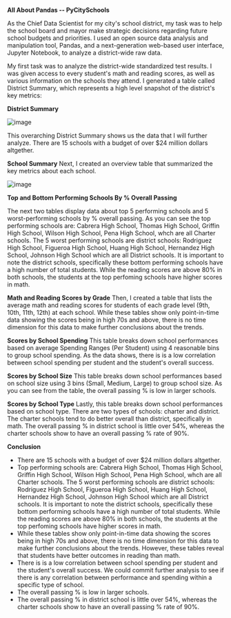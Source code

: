**All About Pandas -- PyCitySchools**

As the Chief Data Scientist for my city's school district, my task was to help the school board and mayor make strategic decisions regarding future school budgets and priorities. I used an open source data analysis and manipulation tool, Pandas, and a next-generation web-based user interface, Jupyter Notebook, to analyze a district-wide raw data. 

My first task was to analyze the district-wide standardized test results. I was given access to every student's math and reading scores, as well as various information on the schools they attend. I generated a table called District Summary, which represents a high level snapshot of the district's key metrics:

**District Summary**

![image](https://user-images.githubusercontent.com/84043141/124283097-85c6dd80-db19-11eb-911f-96974972d4d0.png)

This overarching District Summary shows us the data that I will further analyze. There are 15 schools with a budget of over $24 million dollars altgether.

**School Summary**
Next, I created an overview table that summarized the key metrics about each school.

![image](https://user-images.githubusercontent.com/84043141/124285392-dd664880-db1b-11eb-8b50-b4fdb8a89feb.png)

**Top and Bottom Performing Schools By % Overall Passing**

The next two tables display data about top 5 performing schools and 5 worst-performing schools by % overall passing. As you can see the top performing schools are: Cabrera High School, Thomas High School, Griffin High School, Wilson High School, Pena High School, whch are all Charter schools. The 5 worst performing schools are district schools: Rodriguez High School, Figueroa High School, Huang High School, Hernandez High School, Johnson High School which are all District schools. It is important to note the district schools, specifically these bottom performing schools have a high number of total students. While the reading scores are above 80% in both schools, the students at the top perfoming schools have higher scores in math.

**Math and Reading Scores by Grade**
Then, I created a table that lists the average math and reading scores for students of each grade level (9th, 10th, 11th, 12th) at each school. While these tables show only point-in-time data showing the scores being in high 70s and above, there is no time dimension for this data to make further conclusions about the trends.

**Scores by School Spending**
This table breaks down school performances based on average Spending Ranges (Per Student) using 4 reasonable bins to group school spending. As the data shows, there is is a low correlation between school spending per student and the student's overall success.

**Scores by School Size**
This table breaks down school performances based on school size using 3 bins (Small, Medium, Large) to group school size. As you can see from the table, the overall passing % is low in larger schools.

**Scores by School Type**
Lastly, this table breaks down school performances based on school type. There are two types of schools: charter and district. The charter schools tend to do better overall than district, specifically in math. The overall passing % in district school is little over 54%, whereas the charter schools show to have an overall passing % rate of 90%.

**Conclusion**
- There are 15 schools with a budget of over $24 million dollars altgether.
- Top performing schools are: Cabrera High School, Thomas High School, Griffin High School, Wilson High School, Pena High School, whch are all Charter schools. The 5 worst performing schools are district schools: Rodriguez High School, Figueroa High School, Huang High School, Hernandez High School, Johnson High School which are all District schools. It is important to note the district schools, specifically these bottom performing schools have a high number of total students. While the reading scores are above 80% in both schools, the students at the top perfoming schools have higher scores in math.
- While these tables show only point-in-time data showing the scores being in high 70s and above, there is no time dimension for this data to make further conclusions about the trends. However, these tables reveal that students have better outcomes in reading than math.
- There is is a low correlation between school spending per student and the student's overall success. We could commit further analysis to see if there is any correlation between performance and spending within a specific type of school. 
- The overall passing % is low in larger schools.
- The overall passing % in district school is little over 54%, whereas the charter schools show to have an overall passing % rate of 90%.